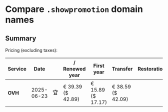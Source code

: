# Compare `.showpromotion` domain names

## Summary

Pricing (excluding taxes):

| Service | Date |  | / Renewed year | First year | Transfer | Restoration |
|--|--|--|--|--|--|--|
| **OVH** | 2025-06-23 | 🏆 | € 39.39<br>($ 42.89) | € 15.89<br>($ 17.17) | € 38.59<br>($ 42.09) |  |
